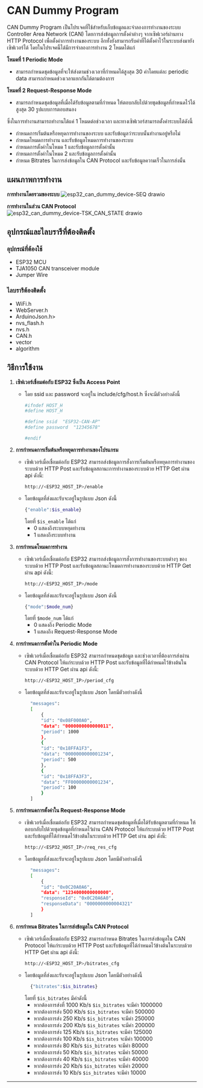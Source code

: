 # CAN Dummy Program

CAN Dummy Program เป็นโปรเจคที่ใช้สำหรับเก็บข้อมูลและจำลองการทำงานของระบบ Controller Area Network (CAN) โดยการส่งข้อมูลการตั้งค่าต่างๆ จากเซิฟเวอร์ผ่านทาง HTTP Protocol เพื่อตั้งค่าการทำงานของระบบ อีกทั้งยังสามารถรับค่าที่ได้ตั้งค่าไว้ในระบบส่งมายังเซิฟเวอร์ได้ โดยในโปรเจคนี้ได้มีการจำลองการทำงาน 2 โหมดได้แก่

**โหมดที่ 1 Periodic Mode**
- สามารถกำหนดชุดข้อมูลที่จะให้ส่งตามช่วงเวลาที่กำหนดได้สูงสุด 30 ค่าโดยแต่ละ periodic data สามารถกำหนดช่วงเวลาแยกกันได้ตามต้องการ 	
			
**โหมดที่ 2 Request-Response Mode**
- สามารถกำหนดชุดข้อมูลที่เมื่อได้รับข้อมูลตามที่กำหนด ให้ตอบกลับไปด้วยชุดข้อมูลที่กำหนดไว้ได้ สูงสุด 30 รูปแบบการตอบสนอง									
  				
ซึ่งในการทำงานสามารถทำงานได้แค่ 1 โหมดต่อช่วงเวลา และทางเซิฟเวอร์สามารถตั้งค่าระบบได้ดังนี้
- กำหนดการเริ่มต้นหรือหยุดการทำงานของระบบ และรับข้อมูลว่าระบบนั้นทำงานอยู่หรือไม่
- กำหนดโหมดการทำงาน และรับข้อมูลโหมดการทำงานของระบบ						
- กำหนดการตั้งค่าในโหมด 1 และรับข้อมูลการตั้งค่านั้น
- กำหนดการตั้งค่าในโหมด 2 และรับข้อมูลการตั้งค่านั้น
- กำหนด Bitrates ในการส่งข้อมูลใน CAN Protocol และรับข้อมูลความเร็วในการส่งนั้น

##  แผนภาพการทำงาน
**การทำงานโดยรวมของระบบ**
![esp32_can_dummy_device-SEQ drawio](https://github.com/Theeramate-04/CAN_BUS/assets/52948227/e2b5e54e-3231-41e2-9186-20b756f2a69e)

**การทำงานในส่วน CAN Protocol**
![esp32_can_dummy_device-TSK_CAN_STATE drawio](https://github.com/Theeramate-04/CAN_BUS/assets/52948227/ce3d9547-f4f1-4fb5-b064-617b58e67c23)

## อุปกรณ์และไลบรารีที่ต้องติดตั้ง

### อุปกรณ์ที่ต้องใช้
- ESP32 MCU 
- TJA1050 CAN transceiver module
- Jumper Wire

### ไลบรารีต้องติดตั้ง
- WiFi.h
- WebServer.h
- ArduinoJson.h>
- nvs_flash.h
- nvs.h
- CAN.h
- vector
- algorithm

## วิธีการใช้งาน

1. **เซิฟเวอร์เชื่อมต่อกับ ESP32 ซึ่งเป็น Access Point**
    - โดย ssid และ password จะอยู่ใน include/cfg/host.h ซึ่งจะมีตัวอย่างดังนี้
      ```bash
      #ifndef HOST_H
      #define HOST_H

      #define ssid  "ESP32-CAN-AP"
      #define password  "12345678"

      #endif 
      ```

2. **การกำหนดการเริ่มต้นหรือหยุดการทำงานของโปรแกรม**
    - เซิฟเวอร์เมื่อเชื่อมต่อกับ ESP32 สามารถส่งข้อมูลการสั่งการเริ่มต้นหรือหยุดการทำงานของระบบด้วย HTTP Post และรับข้อมูลสถานะการทำงานของระบบด้วย HTTP Get ผ่าน api ดังนี้:
      ```bash
      http://<ESP32_HOST_IP>/enable
      ```
    - โดยข้อมูลที่ส่งและรับจะอยู่ในรูปแบบ Json ดังนี้
      ```bash
      {"enable":$is_enable}
      ```
      โดยที่ `$is_enable` ได้แก่ 
      - 0 แสดงถึงระบบหยุดทำงาน 
      - 1 แสดงถึงระบบทำงาน

3. **การกำหนดโหมดการทำงาน**
    - เซิฟเวอร์เมื่อเชื่อมต่อกับ ESP32 สามารถส่งข้อมูลการสั่งการทำงานของระบบต่างๆ ของระบบด้วย HTTP Post และรับข้อมูลสถานะโหมดการทำงานของระบบด้วย HTTP Get ผ่าน api ดังนี้:
      ```bash
      http://<ESP32_HOST_IP>/mode
      ```
    - โดยข้อมูลที่ส่งและรับจะอยู่ในรูปแบบ Json ดังนี้
      ```bash
      {"mode":$mode_num}
      ```
      โดยที่ `$mode_num` ได้แก่ 
      - 0 แสดงถึง Periodic Mode
      - 1 แสดงถึง Request-Response Mode

4. **การกำหนดการตั้งค่าใน Periodic Mode**
    - เซิฟเวอร์เมื่อเชื่อมต่อกับ ESP32 สามารถกำหนดชุดข้อมูล และช่วงเวลาที่ต้องการส่งผ่าน CAN Protocol ให้แก่ระบบด้วย HTTP Post และรับข้อมูลที่ได้กำหนดไว้ข้างต้นในระบบด้วย HTTP Get ผ่าน api ดังนี้:
      ```bash
      http://<ESP32_HOST_IP>/period_cfg
      ```
    - โดยข้อมูลที่ส่งและรับจะอยู่ในรูปแบบ Json โดยมีตัวอย่างดังนี้
      ```bash
        "messages": 
        [
            {
            "id": "0x08F000A0",
            "data": "0000000000000011",
            "period": 1000
            },
            {
            "id": "0x18FFA1F3",
            "data": "0000000000001234",
            "period": 500
            },
            {
            "id": "0x18FFA3F3",
            "data": "FF00000000001234",
            "period": 100
            }
        ]
      ```
5. **การกำหนดการตั้งค่าใน Request-Response Mode**
    - เซิฟเวอร์เมื่อเชื่อมต่อกับ ESP32 สามารถกำหนดชุดข้อมูลที่เมื่อได้รับข้อมูลตามที่กำหนด ให้ตอบกลับไปด้วยชุดข้อมูลที่กำหนดไว้ผ่าน CAN Protocol ให้แก่ระบบด้วย HTTP Post และรับข้อมูลที่ได้กำหนดไว้ข้างต้นในระบบด้วย HTTP Get ผ่าน api ดังนี้:
      ```bash
      http://<ESP32_HOST_IP>/req_res_cfg
      ```
    - โดยข้อมูลที่ส่งและรับจะอยู่ในรูปแบบ Json โดยมีตัวอย่างดังนี้
      ```bash
        "messages": 
        [
            {
            "id": "0x0C20A0A6",
            "data": "1234000000000000",
            "responseId": "0x0C20A6A0",
            "responseData": "0000000000004321"
            }
        ]
      ```
6. **การกำหนด Bitrates ในการส่งข้อมูลใน CAN Protocol**
    - เซิฟเวอร์เมื่อเชื่อมต่อกับ ESP32 สามารถกำหนด Bitrates ในการส่งข้อมูลใน CAN Protocol ให้แก่ระบบด้วย HTTP Post และรับข้อมูลที่ได้กำหนดไว้ข้างต้นในระบบด้วย HTTP Get ผ่าน api ดังนี้:
      ```bash
      http://<ESP32_HOST_IP>/bitrates_cfg
      ```
    - โดยข้อมูลที่ส่งและรับจะอยู่ในรูปแบบ Json โดยมีตัวอย่างดังนี้
      ```bash
        {"bitrates":$is_bitrates}
      ```
      โดยที่ `$is_bitrates` มีค่าดังนี้
      - หากต้องการส่งที่ 1000 Kb/s `$is_bitrates` จะมีค่า 1000000
      - หากต้องการส่ง 500 Kb/s `$is_bitrates` จะมีค่า 500000
      - หากต้องการส่ง 250 Kb/s `$is_bitrates` จะมีค่า 250000
      - หากต้องการส่ง 200 Kb/s `$is_bitrates` จะมีค่า 200000
      - หากต้องการส่ง 125 Kb/s `$is_bitrates` จะมีค่า 125000
      - หากต้องการส่ง 100 Kb/s `$is_bitrates` จะมีค่า 100000
      - หากต้องการส่ง 80 Kb/s `$is_bitrates` จะมีค่า 80000
      - หากต้องการส่ง 50 Kb/s `$is_bitrates` จะมีค่า 50000
      - หากต้องการส่ง 40 Kb/s `$is_bitrates` จะมีค่า 40000
      - หากต้องการส่ง 20 Kb/s `$is_bitrates` จะมีค่า 20000
      - หากต้องการส่ง 10 Kb/s `$is_bitrates` จะมีค่า 10000
---

